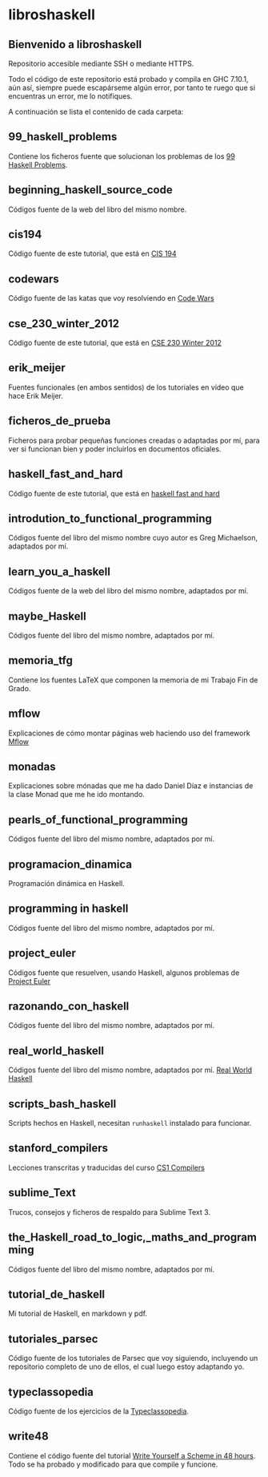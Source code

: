 # libroshaskell

Bienvenido a libroshaskell
-------------------------------

Repositorio accesible mediante SSH o mediante HTTPS.

Todo el código de este repositorio está probado y compila en GHC 7.10.1, aún así, siempre puede escapárseme algún error, por tanto te ruego que si encuentras un error, me lo notifiques.

A continuación se lista el contenido de cada carpeta:

## 99_haskell_problems

Contiene los ficheros fuente que solucionan los problemas de los [99 Haskell Problems](https://wiki.haskell.org/H-99:_Ninety-Nine_Haskell_Problems).

## beginning_haskell_source_code

Códigos fuente de la web del libro del mismo nombre.

## cis194

Código fuente de este tutorial, que está en [CIS 194](http://www.seas.upenn.edu/~cis194/)

## codewars

Código fuente de las katas que voy resolviendo en [Code Wars](https://www.codewars.com/)

## cse_230_winter_2012

Código fuente de este tutorial, que está en [CSE 230 Winter 2012](https://cseweb.ucsd.edu/classes/wi12/cse230-a/lectures.html)

## erik_meijer

Fuentes funcionales (en ambos sentidos) de los tutoriales en vídeo que hace Erik Meijer.

## ficheros_de_prueba

Ficheros para probar pequeñas funciones creadas o adaptadas por mí, para ver si funcionan bien y poder incluirlos en documentos oficiales.

## haskell_fast_and_hard

Código fuente de este tutorial, que está en [haskell fast and hard](https://www.fpcomplete.com/school/starting-with-haskell/haskell-fast-hard)

## introdution_to_functional_programming

Códigos fuente del libro del mismo nombre cuyo autor es Greg Michaelson, adaptados por mí.

## learn_you_a_haskell

Códigos fuente de la web del libro del mismo nombre, adaptados por mí.

## maybe_Haskell

Códigos fuente del libro del mismo nombre, adaptados por mí.

## memoria_tfg

Contiene los fuentes LaTeX que componen la memoria de mi Trabajo Fin de Grado.

## mflow

Explicaciones de cómo montar páginas web haciendo uso del framework [Mflow](http://mflowdemo.herokuapp.com/)

## monadas

Explicaciones sobre mónadas que me ha dado Daniel Díaz e instancias de la clase Monad que me he ido montando.

## pearls_of_functional_programming

Códigos fuente del libro del mismo nombre, adaptados por mí.

## programacion_dinamica

Programación dinámica en Haskell.

## programming in haskell

Códigos fuente del libro del mismo nombre, adaptados por mí.

## project_euler

Códigos fuente que resuelven, usando Haskell, algunos problemas de [Project Euler](https://projecteuler.net/)

## razonando_con_haskell

Códigos fuente del libro del mismo nombre, adaptados por mí.

## real_world_haskell

Códigos fuente del libro del mismo nombre, adaptados por mí. [Real World Haskell](http://book.realworldhaskell.org/read/)

## scripts_bash_haskell

Scripts hechos en Haskell, necesitan `runhaskell` instalado para funcionar.

## stanford_compilers

Lecciones transcritas y traducidas del curso [CS1 Compilers](https://lagunita.stanford.edu/courses/Engineering/Compilers/Fall2014/courseware/ed92b25157d94fbe9874370673ca0a58/)

## sublime_Text

Trucos, consejos y ficheros de respaldo para Sublime Text 3.

## the_Haskell_road_to_logic,_maths_and_programming

Códigos fuente del libro del mismo nombre, adaptados por mí.

## tutorial_de_haskell

Mi tutorial de Haskell, en markdown y pdf.

## tutoriales_parsec

Código fuente de los tutoriales de Parsec que voy siguiendo, incluyendo un repositorio completo de uno de ellos, el cual luego estoy adaptando yo.

## typeclassopedia

Código fuente de los ejercicios de la [Typeclassopedia](https://wiki.haskell.org/Typeclassopedia).

## write48

Contiene el código fuente del tutorial [Write Yourself a Scheme in 48 hours](http://en.wikibooks.org/wiki/Write_Yourself_a_Scheme_in_48_Hours). Todo se ha probado y modificado para que compile y funcione.